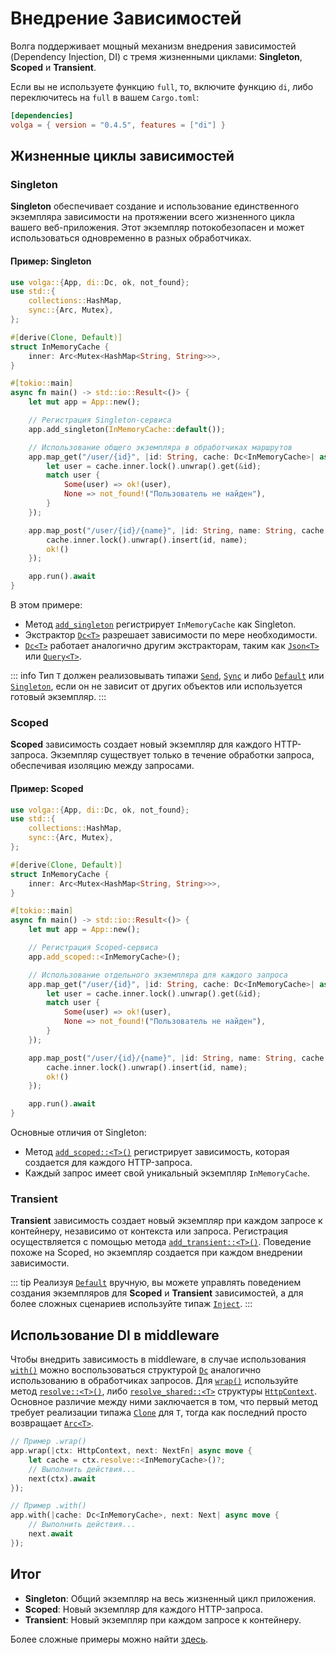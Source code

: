 # Внедрение Зависимостей

Волга поддерживает мощный механизм внедрения зависимостей (Dependency Injection, DI) с тремя жизненными циклами: **Singleton**, **Scoped** и **Transient**.

Если вы не используете функцию `full`, то, включите функцию `di`, либо переключитесь на `full` в вашем `Cargo.toml`:

```toml
[dependencies]
volga = { version = "0.4.5", features = ["di"] }
```

## Жизненные циклы зависимостей

### Singleton
**Singleton** обеспечивает создание и использование единственного экземпляра зависимости на протяжении всего жизненного цикла вашего веб-приложения. Этот экземпляр потокобезопасен и может использоваться одновременно в разных обработчиках.

#### Пример: Singleton

```rust
use volga::{App, di::Dc, ok, not_found};
use std::{
    collections::HashMap,
    sync::{Arc, Mutex},
};

#[derive(Clone, Default)]
struct InMemoryCache {
    inner: Arc<Mutex<HashMap<String, String>>>,
}

#[tokio::main]
async fn main() -> std::io::Result<()> {
    let mut app = App::new();

    // Регистрация Singleton-сервиса
    app.add_singleton(InMemoryCache::default());

    // Использование общего экземпляра в обработчиках маршрутов
    app.map_get("/user/{id}", |id: String, cache: Dc<InMemoryCache>| async move {
        let user = cache.inner.lock().unwrap().get(&id);
        match user {
            Some(user) => ok!(user),
            None => not_found!("Пользователь не найден"),
        }
    });

    app.map_post("/user/{id}/{name}", |id: String, name: String, cache: Dc<InMemoryCache>| async move {
        cache.inner.lock().unwrap().insert(id, name);
        ok!()
    });

    app.run().await
}
```

В этом примере:
- Метод [`add_singleton`](https://docs.rs/volga/latest/volga/app/struct.App.html#method.add_singleton) регистрирует `InMemoryCache` как Singleton.
- Экстрактор [`Dc<T>`](https://docs.rs/volga/latest/volga/di/dc/struct.Dc.html) разрешает зависимости по мере необходимости.
- [`Dc<T>`](https://docs.rs/volga/latest/volga/di/dc/struct.Dc.html) работает аналогично другим экстракторам, таким как [`Json<T>`](https://docs.rs/volga/latest/volga/http/endpoints/args/json/struct.Json.html) или [`Query<T>`](https://docs.rs/volga/latest/volga/http/endpoints/args/query/struct.Query.html).

::: info
Тип `T` должен реализовывать типажи [`Send`](https://doc.rust-lang.org/std/marker/trait.Send.html), [`Sync`](https://doc.rust-lang.org/std/marker/trait.Sync.html) и либо [`Default`](https://doc.rust-lang.org/std/default/trait.Default.html) или [`Singleton`](https://docs.rs/volga/latest/volga/di/derive.Singleton.html), если он не зависит от других объектов или используется готовый экземпляр.
:::

### Scoped
**Scoped** зависимость создает новый экземпляр для каждого HTTP-запроса. Экземпляр существует только в течение обработки запроса, обеспечивая изоляцию между запросами.

#### Пример: Scoped

```rust
use volga::{App, di::Dc, ok, not_found};
use std::{
    collections::HashMap,
    sync::{Arc, Mutex},
};

#[derive(Clone, Default)]
struct InMemoryCache {
    inner: Arc<Mutex<HashMap<String, String>>>,
}

#[tokio::main]
async fn main() -> std::io::Result<()> {
    let mut app = App::new();

    // Регистрация Scoped-сервиса
    app.add_scoped::<InMemoryCache>();

    // Использование отдельного экземпляра для каждого запроса
    app.map_get("/user/{id}", |id: String, cache: Dc<InMemoryCache>| async move {
        let user = cache.inner.lock().unwrap().get(&id);
        match user {
            Some(user) => ok!(user),
            None => not_found!("Пользователь не найден"),
        }
    });

    app.map_post("/user/{id}/{name}", |id: String, name: String, cache: Dc<InMemoryCache>| async move {
        cache.inner.lock().unwrap().insert(id, name);
        ok!()
    });

    app.run().await
}
```

Основные отличия от Singleton:
- Метод [`add_scoped::<T>()`](https://docs.rs/volga/latest/volga/app/struct.App.html#method.add_scoped) регистрирует зависимость, которая создается для каждого HTTP-запроса.
- Каждый запрос имеет свой уникальный экземпляр `InMemoryCache`.

### Transient
**Transient** зависимость создает новый экземпляр при каждом запросе к контейнеру, независимо от контекста или запроса. Регистрация осуществляется с помощью метода [`add_transient::<T>()`](https://docs.rs/volga/latest/volga/app/struct.App.html#method.add_transient). Поведение похоже на Scoped, но экземпляр создается при каждом внедрении зависимости.

::: tip
Реализуя [`Default`](https://doc.rust-lang.org/std/default/trait.Default.html) вручную, вы можете управлять поведением создания экземпляров для **Scoped** и **Transient** зависимостей, а для более сложных сценариев используйте типаж [`Inject`](https://docs.rs/volga/latest/volga/di/inject/trait.Inject.html).
:::

## Использование DI в middleware
Чтобы внедрить зависимость в middleware, в случае использования [`with()`](https://docs.rs/volga/latest/volga/app/struct.App.html#method.with) можно воспользоваться структурой [`Dc`](https://docs.rs/volga/latest/volga/di/dc/struct.Dc.html) аналогично использованию в обработчиках запросов. Для [`wrap()`](https://docs.rs/volga/latest/volga/app/struct.App.html#method.wrap) используйте метод [`resolve::<T>()`](https://docs.rs/volga/latest/volga/middleware/http_context/struct.HttpContext.html#method.resolve), либо [`resolve_shared::<T>`](https://docs.rs/volga/latest/volga/middleware/http_context/struct.HttpContext.html#method.resolve_shared) структуры [`HttpContext`](https://docs.rs/volga/latest/volga/middleware/http_context/struct.HttpContext.html).
Основное различие между ними заключается в том, что первый метод требует реализации типажа [`Clone`](https://doc.rust-lang.org/std/clone/trait.Clone.html) для `T`, тогда как последний просто возвращает [`Arc<T>`](https://doc.rust-lang.org/std/sync/struct.Arc.html).

```rust
// Пример .wrap()
app.wrap(|ctx: HttpContext, next: NextFn| async move {
    let cache = ctx.resolve::<InMemoryCache>()?;
    // Выполнить действия...
    next(ctx).await
});

// Пример .with()
app.with(|cache: Dc<InMemoryCache>, next: Next| async move {
    // Выполнить действия...
    next.await
});
```

## Итог
- **Singleton**: Общий экземпляр на весь жизненный цикл приложения.
- **Scoped**: Новый экземпляр для каждого HTTP-запроса.
- **Transient**: Новый экземпляр при каждом запросе к контейнеру.

Более сложные примеры можно найти [здесь](https://github.com/RomanEmreis/volga/blob/main/examples/dependency_injection/src/main.rs).